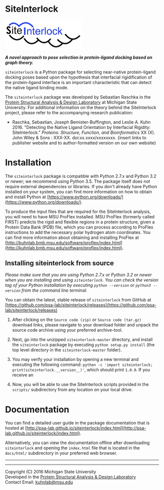 # SiteInterlock

<div style="max-width:50%;">
<img src="docs/sources/images/logo_small.png" alt="SiteInterlock Logo">
</div>


***A novel approach to pose selection in protein-ligand docking based on graph theory.***

`siteinterlock` is a Python package for selecting near-native protein-ligand
docking poses based upon the hypothesis that interfacial rigidification
of the protein-ligand interface is an important characteristic that can detect
the native ligand binding mode.

The `siteinterlock` package was developed by Sebastian Raschka in the
[Protein Structural Analysis & Design Laboratory](http://www.kuhnlab.bmb.msu.edu)
at Michigan State University. For additional information on the theory
behind the SiteInterlock project, please refer to the accompanying research publication:

- Raschka, Sebastian, Joseph Bemister-Buffington, and Leslie A. Kuhn 2016.
"Detecting the Native Ligand Orientation by Interfacial Rigidity: SiteInterlock."
*Proteins: Structure, Function, and Bioinformatics*
XX (X). John Wiley & Sons : XXX-XX. doi:xx.xxxx/xxxxxxxx.
{insert links to publisher website and to author-formatted version on our own website}

# Installation

The `siteinterlock` package is compatible with Python 2.7.x and Python 3.2 or newer;
we recommend using Python 3.5.
The package itself does not require external dependencies or libraries.
If you don't already have Python installed on your system, you can find more information on how to obtain
and install Python at [https://www.python.org/downloads/](https://www.python.org/downloads/).

To produce the input files that are required for the SiteInterlock analysis,
you will need to have MSU ProFlex installed.
MSU ProFlex (formerly called FIRST) predicts the rigid and flexible regions in a protein structure,
given a Protein Data Bank (PDB) file, which you can process according
to ProFlex instructions to add the necessary
polar hydrogen atom coordinates. You can find more information
about obtaining and installing ProFlex at
[http://kuhnlab.bmb.msu.edu/software/proflex/index.html](http://kuhnlab.bmb.msu.edu/software/proflex/index.html).


## Installing siteinterlock from source

*Please make sure that you are using Python 2.7.x or Python 3.2 or newer
when you are installing and using `siteinterlock`.
You can check the version tag of your Python installation
by executing `python --version` or `python3 --version`
from the command line terminal.*

You can obtain the latest, stable release of `siteinterlock` from GitHub at [https://github.com/psa-lab/siteinterlock/releases](https://github.com/psa-lab/siteinterlock/releases)


1. After clicking on the `Source code (zip)` or `Source code (tar.gz)` download links,
please navigate to your download folder and unpack the source code
archive using your preferred archive-tool.  

2. Next, go into the unzipped `siteinterlock-master` directory,
and install the `siteinterlock`
package by executing `python setup.py install` (the top level directory in the `siteinterlock-master` folder).

3. You may verify your installation by opening a new
terminal and executing the following command:
`python -c 'import siteinterlock; print(siteinterlock.__version__)'`, which should print `1.0.0`. If you receive an

4. Now, you will be able to use the SiteInterlock scripts provided
in the `scripts/` subdirectory from any location on your local drive.

# Documentation

You can find a detailed user guide in the package documentation that
is hosted at
[http://psa-lab.github.io/siteinterlock/index.html](http://psa-lab.github.io/siteinterlock/index.html).

Alternatively, you can view the documentation offline after
downloading `siteinterlock` and opening the `index.html` file that is
located in the `docs/html/` subdirectory in your preferred web browser.

---

---

Copyright (C) 2016 Michigan State University  
Developed in the [Protein Structural Analysis & Design Laboratory](http://www.kuhnlab.bmb.msu.edu)  
Contact Email: kuhnlab@msu.edu
